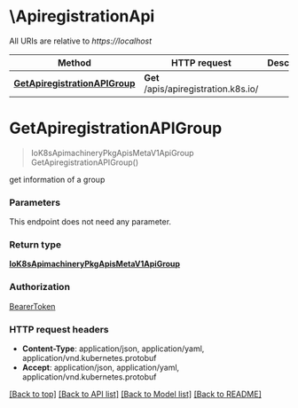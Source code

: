 # \ApiregistrationApi

All URIs are relative to *https://localhost*

Method | HTTP request | Description
------------- | ------------- | -------------
[**GetApiregistrationAPIGroup**](ApiregistrationApi.md#GetApiregistrationAPIGroup) | **Get** /apis/apiregistration.k8s.io/ | 


# **GetApiregistrationAPIGroup**
> IoK8sApimachineryPkgApisMetaV1ApiGroup GetApiregistrationAPIGroup()



get information of a group


### Parameters
This endpoint does not need any parameter.

### Return type

[**IoK8sApimachineryPkgApisMetaV1ApiGroup**](io.k8s.apimachinery.pkg.apis.meta.v1.APIGroup.md)

### Authorization

[BearerToken](../README.md#BearerToken)

### HTTP request headers

 - **Content-Type**: application/json, application/yaml, application/vnd.kubernetes.protobuf
 - **Accept**: application/json, application/yaml, application/vnd.kubernetes.protobuf

[[Back to top]](#) [[Back to API list]](../README.md#documentation-for-api-endpoints) [[Back to Model list]](../README.md#documentation-for-models) [[Back to README]](../README.md)

